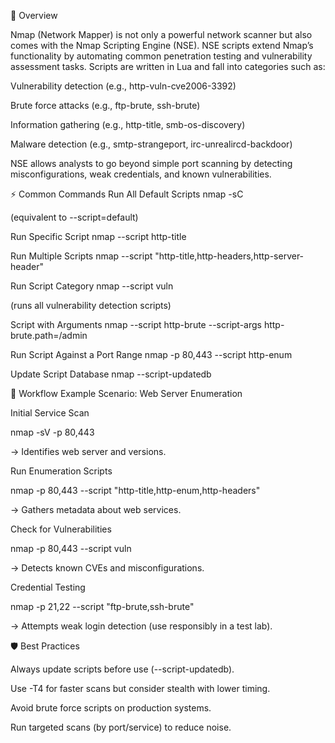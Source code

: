 📖 Overview

Nmap (Network Mapper) is not only a powerful network scanner but also comes with the Nmap Scripting Engine (NSE).
NSE scripts extend Nmap’s functionality by automating common penetration testing and vulnerability assessment tasks.
Scripts are written in Lua and fall into categories such as:

Vulnerability detection (e.g., http-vuln-cve2006-3392)

Brute force attacks (e.g., ftp-brute, ssh-brute)

Information gathering (e.g., http-title, smb-os-discovery)

Malware detection (e.g., smtp-strangeport, irc-unrealircd-backdoor)

NSE allows analysts to go beyond simple port scanning by detecting misconfigurations, weak credentials, and known vulnerabilities.

⚡ Common Commands
Run All Default Scripts
nmap -sC <target>


(equivalent to --script=default)

Run Specific Script
nmap --script http-title <target>

Run Multiple Scripts
nmap --script "http-title,http-headers,http-server-header" <target>

Run Script Category
nmap --script vuln <target>


(runs all vulnerability detection scripts)

Script with Arguments
nmap --script http-brute --script-args http-brute.path=/admin <target>

Run Script Against a Port Range
nmap -p 80,443 --script http-enum <target>

Update Script Database
nmap --script-updatedb

🔄 Workflow Example
Scenario: Web Server Enumeration

Initial Service Scan

nmap -sV -p 80,443 <target>


→ Identifies web server and versions.

Run Enumeration Scripts

nmap -p 80,443 --script "http-title,http-enum,http-headers" <target>


→ Gathers metadata about web services.

Check for Vulnerabilities

nmap -p 80,443 --script vuln <target>


→ Detects known CVEs and misconfigurations.

Credential Testing

nmap -p 21,22 --script "ftp-brute,ssh-brute" <target>


→ Attempts weak login detection (use responsibly in a test lab).

🛡️ Best Practices

Always update scripts before use (--script-updatedb).

Use -T4 for faster scans but consider stealth with lower timing.

Avoid brute force scripts on production systems.

Run targeted scans (by port/service) to reduce noise.
